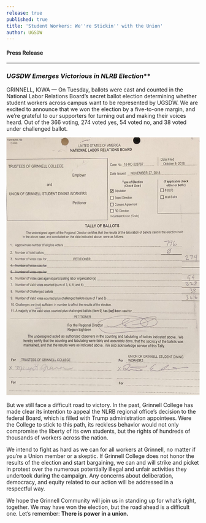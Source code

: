 ```yaml
---
release: true
published: true
title: 'Student Workers: We''re Stickin'' with the Union'
author: UGSDW
---
```

#### Press Release

***

### *UGSDW Emerges Victorious in NLRB Election***

GRINNELL, IOWA — On Tuesday, ballots were cast and counted in the National Labor Relations Board’s secret ballot election determining whether student workers across campus want to be represented by UGSDW.  We are excited to announce that we won the election by a five-to-one margin, and we’re grateful to our supporters for turning out and making their voices heard. Out of the 366 voting, 274 voted yes, 54 voted no, and 38 voted under challenged ballot. 

![Final tally of ballots](/assets/news/tally-of-ballots.jpg)

But we still face a difficult road to victory.  In the past, Grinnell College has made clear its intention to appeal the NLRB regional office’s decision to the federal Board, which is filled with Trump administration appointees.  Were the College to stick to this path, its reckless behavior would not only compromise the liberty of its own students, but the rights of hundreds of thousands of workers across the nation.

We intend to fight as hard as we can for all workers at Grinnell, no matter if you’re a Union member or a skeptic. If Grinnell College does not honor the results of the election and start bargaining, we can and will strike and picket in protest over the numerous potentially illegal and unfair activities they undertook during the campaign. Any concerns about deliberation, democracy, and equity related to our action will be addressed in a respectful way.

We hope the Grinnell Community will join us in standing up for what’s right, together. We may have won the election, but the road ahead is a difficult one. Let’s remember: **There is power in a union.**
